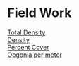 # Field Work
[Total Density](https://cmwegener.github.io/thesis/total_density.html)  
[Density](https://cmwegener.github.io/thesis/all_density.html)  
[Percent Cover](https://cmwegener.github.io/thesis/percentcover.html)  
[Oogonia per meter](https://cmwegener.github.io/thesis/oogoina_per_meter.html)  

